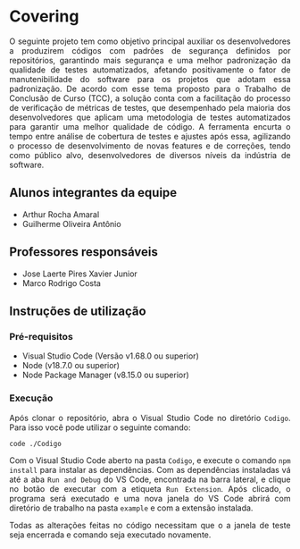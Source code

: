 # Covering

<span style=" text-align: justify; ">

O seguinte projeto tem como objetivo principal auxiliar os desenvolvedores a produzirem códigos com padrões de segurança definidos por repositórios, garantindo mais segurança e uma melhor padronização da qualidade de testes automatizados, afetando positivamente o fator de manutenibilidade do software para os projetos que adotam essa padronização. De acordo com esse tema proposto para o Trabalho de Conclusão de Curso (TCC), a solução conta com a facilitação do processo de verificação de métricas de testes, que desempenhado pela maioria dos desenvolvedores que aplicam uma metodologia de testes automatizados para garantir uma melhor qualidade de código. A ferramenta encurta o tempo entre análise de cobertura de testes e ajustes após essa, agilizando o processo de desenvolvimento de novas features e de correções, tendo como público alvo, desenvolvedores de diversos níveis da indústria de software.

<span>

## Alunos integrantes da equipe

- Arthur Rocha Amaral
- Guilherme Oliveira Antônio

## Professores responsáveis

- Jose Laerte Pires Xavier Junior
- Marco Rodrigo Costa

## Instruções de utilização

### Pré-requisitos

- Visual Studio Code (Versão v1.68.0 ou superior)
- Node (v18.7.0 ou superior)
- Node Package Manager (v8.15.0 ou superior)

### Execução

Após clonar o repositório, abra o Visual Studio Code no diretório `Codigo`. Para isso você pode utilizar o seguinte comando:

```sh
code ./Codigo
```

Com o Visual Studio Code aberto na pasta `Codigo`, e execute o comando `npm install` para instalar as dependências. Com as dependências instaladas vá até a aba `Run and Debug` do VS Code, encontrada na barra lateral, e clique no botão de executar com a etiqueta `Run Extension`. Após clicado, o programa será executado e uma nova janela do VS Code abrirá com diretório de trabalho na pasta `example` e com a extensão instalada.

Todas as alterações feitas no código necessitam que o a janela de teste seja encerrada e comando seja executado novamente.

